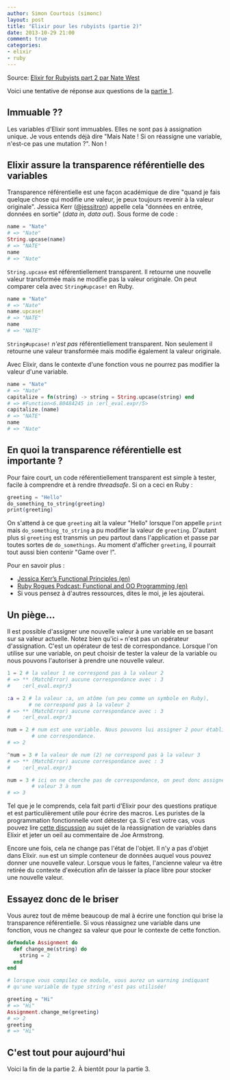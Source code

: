 ```yaml
---
author: Simon Courtois (simonc)
layout: post
title: "Elixir pour les rubyists (partie 2)"
date: 2013-10-29 21:00
comment: true
categories:
- elixir
- ruby
---
```


Source: [Elixir for Rubyists part 2 par Nate West](http://www.natescottwest.com/blog/2013/10/09/elixir-for-rubyists-part-2/)

Voici une tentative de réponse aux questions de la [partie 1](/article/elixir-pour-les-rubyists-1).

## Immuable ??

Les variables d'Elixir sont immuables. Elles ne sont pas à assignation unique.
Je vous entends déjà dire "Mais Nate ! Si on réassigne une variable, n'est-ce
pas une mutation ?". Non !

## Elixir assure la transparence référentielle des variables

Transparence référentielle est une façon académique de dire "quand je fais
quelque chose qui modifie une valeur, je peux toujours revenir à la valeur
originale". Jessica Kerr ([@jessitron](https://twitter.com/jessitron)) appelle
cela "données en entrée, données en sortie" (_data in, data out_). Sous forme
de code :

<!-- more -->

``` elixir
name = "Nate"
# => "Nate"
String.upcase(name)
# => "NATE"
name
# => "Nate"
```
`String.upcase` est référentiellement transparent. Il retourne une nouvelle
valeur transformée mais ne modifie pas la valeur originale. On peut comparer
cela avec `String#upcase!` en Ruby.

``` ruby
name = "Nate"
# => "Nate"
name.upcase!
# => "NATE"
name
# => "NATE"
```

`String#upcase!` _n'est pas_ référentiellement transparent. Non seulement il
retourne une valeur transformée mais modifie également la valeur originale.

Avec Elixir, dans le contexte d'une fonction vous ne pourrez pas modifier la
valeur d'une variable.

``` elixir
name = "Nate"
# => "Nate"
capitalize = fn(string) -> string = String.upcase(string) end
# => #Function<6.80484245 in :erl_eval.expr/5>
capitalize.(name)
# => "NATE"
name
# => "Nate"
```

## En quoi la transparence référentielle est importante ?

Pour faire court, un code référentiellement transparent est simple à tester,
facile à comprendre et à rendre _threadsafe_. Si on a ceci en Ruby :

``` elixir
greeting = "Hello"
do_something_to_string(greeting)
print(greeting)
```

On s'attend à ce que `greeting` ait la valeur "Hello" lorsque l'on appelle
`print` mais `do_something_to_string` a pu modifier la valeur de `greeting`.
D'autant plus si `greeting` est transmis un peu partout dans l'application et
passe par toutes sortes de `do_somethings`. Au moment d'afficher `greeting`, il
pourrait tout aussi bien contenir "Game over !".

Pour en savoir plus :

* [Jessica Kerr’s Functional Principles (en)](http://confreaks.com/videos/2382-rmw2013-functional-principles-for-oo-development)
* [Ruby Rogues Podcast: Functional and OO Programming (en)](http://rubyrogues.com/115-rr-functional-and-object-oriented-programming-with-jessica-kerr/)
* Si vous pensez à d'autres ressources, dites le moi, je les ajouterai.

## Un piège...

Il est possible d'assigner une nouvelle valeur à une variable en se basant sur
sa valeur actuelle. Notez bien qu'ici `=` n'est pas un opérateur d'assignation.
C'est un opérateur de test de correspondance. Lorsque l'on utilise sur une
variable, on peut choisir de tester la valeur de la variable ou nous pouvons
l'autoriser à prendre une nouvelle valeur.

``` elixir
1 = 2 # la valeur 1 ne correspond pas à la valeur 2
# => ** (MatchError) aucune correspondance avec : 3
#    :erl_eval.expr/3

:a = 2 # la valeur :a, un atôme (un peu comme un symbole en Ruby),
       # ne correspond pas à la valeur 2
# => ** (MatchError) aucune correspondance avec : 3
#    :erl_eval.expr/3

num = 2 # num est une variable. Nous pouvons lui assigner 2 pour établir
        # une correspondance.
# => 2

^num = 3 # la valeur de num (2) ne correspond pas à la valeur 3
# => ** (MatchError) aucune correspondance avec : 3
#    :erl_eval.expr/3

num = 3 # ici on ne cherche pas de correspondance, on peut donc assigner la
        # valeur 3 à num
# => 3
```

Tel que je le comprends, cela fait parti d'Elixir pour des questions pratique
et est particulièrement utile pour écrire des macros. Les puristes de la
programmation fonctionnelle vont détester ça. Si c'est votre cas, vous pouvez
lire [cette discussion](https://groups.google.com/forum/#!searchin/elixir-lang-core/single$20assignment/elixir-lang-core/FrK7MQGuqWc/2aimbHDAAHMJ)
au sujet de la réassignation de variables dans Elixir et jeter un oeil au
commentaire de Joe Armstrong.

Encore une fois, cela ne change pas l'état de l'objet. Il n'y a pas d'objet dans
Elixir. `num` est un simple conteneur de données auquel vous pouvez donner une
nouvelle valeur. Lorsque vous le faites, l'ancienne valeur va être retirée du
contexte d'exécution afin de laisser la place libre pour stocker une nouvelle
valeur.

## Essayez donc de le briser

Vous aurez tout de même beaucoup de mal à écrire une fonction qui brise la
transparence référentielle. Si vous réassignez une variable dans une fonction,
vous ne changez sa valeur que pour le contexte de cette fonction.

``` elixir
defmodule Assignment do
  def change_me(string) do
    string = 2
  end
end

# lorsque vous compilez ce module, vous aurez un warning indiquant
# qu'une variable de type string n'est pas utilisée!

greeting = "Hi"
# => "Hi"
Assignment.change_me(greeting)
# => 2
greeting
# => "Hi"
```

## C'est tout pour aujourd'hui

Voici la fin de la partie 2. À bientôt pour la partie 3.
